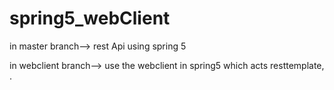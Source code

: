 # spring5_webClient

in master branch--> rest Api using spring 5

in webclient branch--> use the webclient in spring5 which acts resttemplate,
.
